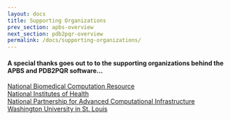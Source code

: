 ```yaml
---
layout: docs
title: Supporting Organizations
prev_section: apbs-overview
next_section: pdb2pqr-overview
permalink: /docs/supporting-organizations/
---
```


<h4>A special thanks goes out to to the supporting organizations behind the APBS and PDB2PQR software...</h4>

<p>
<a href="http://nbcr.ucsd.edu/wordpress2/" target="_blank">National Biomedical Computation Resource</a><br>
<a href="http://www.nih.gov/" target="_blank">National Institutes of Health</a><br>
<a href="http://www.npaci.edu/" target="_blank">National Partnership for Advanced Computational Infrastructure</a><br>
<a href="hhttp://www.npaci.edu/" target="_blank">Washington University in St. Louis</a>

</p>



